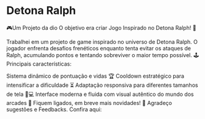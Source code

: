 # Detona Ralph
🎮Um Projeto da dio O objetivo era criar Jogo Inspirado no Detona Ralph! 🚀

Trabalhei em um projeto de game inspirado no universo de Detona Ralph. O jogador enfrenta desafios frenéticos enquanto tenta evitar os ataques de Ralph, acumulando pontos e tentando sobreviver o maior tempo possível.
🕹️ Principais características:

Sistema dinâmico de pontuação e vidas 🏆
Cooldown estratégico para intensificar a dificuldade ⏳
Adaptação responsiva para diferentes tamanhos de tela 📱💻
Interface moderna e fluida com visual autêntico do mundo dos arcades 🎨
Fiquem ligados, em breve mais novidades! 🎉
Agradeço sugestões e Feedbacks. Confira aqui:
<br>

